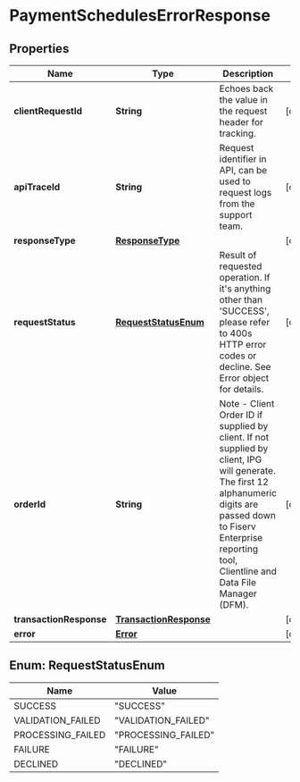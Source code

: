 

# PaymentSchedulesErrorResponse

## Properties

Name | Type | Description | Notes
------------ | ------------- | ------------- | -------------
**clientRequestId** | **String** | Echoes back the value in the request header for tracking. |  [optional]
**apiTraceId** | **String** | Request identifier in API, can be used to request logs from the support team. |  [optional]
**responseType** | [**ResponseType**](ResponseType.md) |  |  [optional]
**requestStatus** | [**RequestStatusEnum**](#RequestStatusEnum) | Result of requested operation. If it&#39;s anything other than &#39;SUCCESS&#39;, please refer to 400s HTTP error codes or decline. See Error object for details. |  [optional]
**orderId** | **String** | Note - Client Order ID if supplied by client. If not supplied by client, IPG will generate. The first 12 alphanumeric digits are passed down to Fiserv Enterprise reporting tool, Clientline and Data File Manager (DFM). |  [optional]
**transactionResponse** | [**TransactionResponse**](TransactionResponse.md) |  |  [optional]
**error** | [**Error**](Error.md) |  |  [optional]



## Enum: RequestStatusEnum

Name | Value
---- | -----
SUCCESS | &quot;SUCCESS&quot;
VALIDATION_FAILED | &quot;VALIDATION_FAILED&quot;
PROCESSING_FAILED | &quot;PROCESSING_FAILED&quot;
FAILURE | &quot;FAILURE&quot;
DECLINED | &quot;DECLINED&quot;



